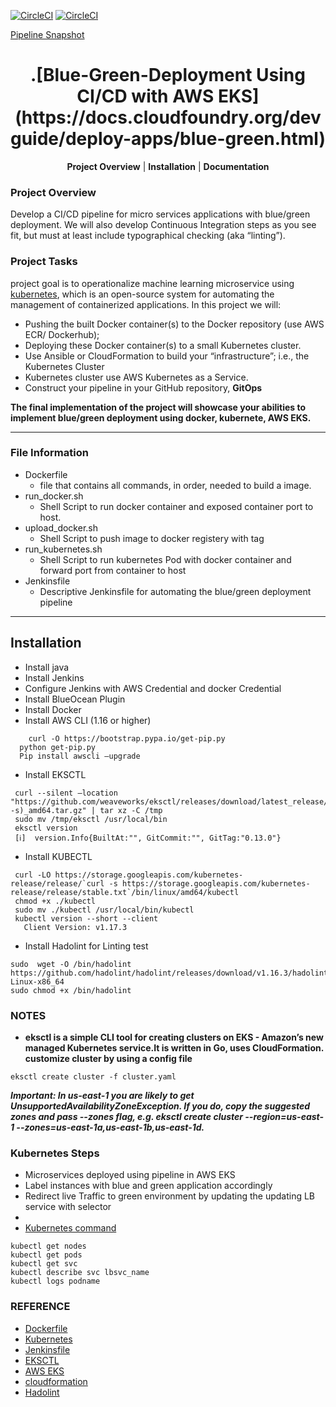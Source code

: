 [![CircleCI](https://circleci.com/gh/vmbaraiya/Operationalize-a-ML-Microservice-API.svg?style=svg)](https://circleci.com/gh/vmbaraiya/Operationalize-a-ML-Microservice-API)   [![CircleCI](https://circleci.com/gh/vmbaraiya/Operationalize-a-ML-Microservice-API.svg?style=shield)](https://circleci.com/gh/vmbaraiya/Operationalize-a-ML-Microservice-API)

[Pipeline Snapshot](https://github.com/vmbaraiya/Blue-Green-Deployment-Using-AWS-EKS/blob/master/Blue-Green_Deployment%20Pipeline.PNG)
<p align="center">
    <h1 align="center">.[Blue-Green-Deployment Using CI/CD with AWS EKS](https://docs.cloudfoundry.org/devguide/deploy-apps/blue-green.html)</h1>
</p>
<p align="center">
<b>Project Overview</a></b>
|
<b>Installation</b>
|
<b>Documentation</b>

### Project Overview
Develop a CI/CD pipeline for micro services applications with blue/green deployment. We will also develop Continuous Integration steps as you see fit, but must at least include typographical checking (aka “linting”).

### Project Tasks

project goal is to operationalize machine learning microservice using [kubernetes](https://kubernetes.io/), which is an open-source system for automating the management of containerized applications. In this project we will:
* Pushing the built Docker container(s) to the Docker repository (use AWS ECR/ Dockerhub);
* Deploying these Docker container(s) to a small Kubernetes cluster. 
* Use Ansible or CloudFormation to build your “infrastructure”; i.e., the Kubernetes Cluster
* Kubernetes cluster use AWS Kubernetes as a Service.
* Construct your pipeline in your GitHub repository, <b>GitOps</b>



**The final implementation of the project will showcase your abilities to implement blue/green deployment using docker, kubernete, AWS EKS.**

---

### File Information
* Dockerfile 
    -  file that contains all commands, in order, needed to build a image.
* run_docker.sh
    -  Shell Script to run docker container and exposed container port to host.
* upload_docker.sh
    -  Shell Script to push image to docker registery with tag
* run_kubernetes.sh
    -  Shell Script to run kubernetes Pod with docker container and forward port from container to host
* Jenkinsfile
    -  Descriptive Jenkinsfile for automating the blue/green deployment pipeline 
---

## Installation

* Install java
* Install Jenkins
* Configure Jenkins with AWS Credential and docker Credential
* Install BlueOcean Plugin
* Install Docker
* Install AWS CLI (1.16 or higher)
```shell
	curl -O https://bootstrap.pypa.io/get-pip.py
  python get-pip.py
  Pip install awscli –upgrade
  ```
 * Install EKSCTL
 ```shell
  curl --silent –location "https://github.com/weaveworks/eksctl/releases/download/latest_release/eksctl_$(uname -s)_amd64.tar.gz" | tar xz -C /tmp
  sudo mv /tmp/eksctl /usr/local/bin
  eksctl version
  [ℹ]  version.Info{BuiltAt:"", GitCommit:"", GitTag:"0.13.0"}
  ```
 * Install KUBECTL
 ```shell
  curl -LO https://storage.googleapis.com/kubernetes-release/release/`curl -s https://storage.googleapis.com/kubernetes-release/release/stable.txt`/bin/linux/amd64/kubectl
  chmod +x ./kubectl
  sudo mv ./kubectl /usr/local/bin/kubectl
  kubectl version --short --client
    Client Version: v1.17.3
  ```
  * Install Hadolint for Linting test
```shell
sudo  wget -O /bin/hadolint https://github.com/hadolint/hadolint/releases/download/v1.16.3/hadolint-Linux-x86_64
sudo chmod +x /bin/hadolint
```

### NOTES

- **eksctl is a simple CLI tool for creating clusters on EKS - Amazon’s new managed Kubernetes service.It is written in Go,  uses <b>CloudFormation</b>. customize cluster by using a config file**
```shell
eksctl create cluster -f cluster.yaml
```
  ***Important: In us-east-1 you are likely to get UnsupportedAvailabilityZoneException. 
     If you do, copy the suggested zones and pass --zones flag, e.g. eksctl create cluster --region=us-east-1 --zones=us-east-1a,us-east-1b,us-east-1d.***
  
  
### Kubernetes Steps
* Microservices deployed using pipeline in AWS EKS
* Label instances with blue and green application accordingly
* Redirect live Traffic to green environment by updating the updating LB service with selector
* 
* [Kubernetes command](https://kubernetes.io/docs/reference/kubectl/cheatsheet/)
```shell
kubectl get nodes
kubectl get pods
kubectl get svc
kubectl describe svc lbsvc_name
kubectl logs podname
```


### REFERENCE
 - [Dockerfile](https://docs.docker.com/develop/develop-images/dockerfile_best-practices/)
 - [Kubernetes](https://kubernetes.io/)
 - [Jenkinsfile](https://jenkins.io/doc/book/pipeline/jenkinsfile/)
 - [EKSCTL](https://eksctl.io/)
 - [AWS EKS](https://docs.aws.amazon.com/eks/latest/userguide/what-is-eks.html)
 - [cloudformation](https://docs.aws.amazon.com/cloudformation/)
 - [Hadolint](https://hackage.haskell.org/package/hadolint)
 


 

